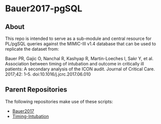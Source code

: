 # Bauer2017-pgSQL

## About
This repo is intended to serve as a sub-module and central resource for PL/pgSQL queries against the MIMIC-III v1.4 database that can be used to replicate the dataset from:    


Bauer PR, Gajic O, Nanchal R, Kashyap R, Martin-Loeches I, Sakr Y, et al. Association between timing of intubation and outcome in critically ill patients: A secondary analysis of the ICON audit. Journal of Critical Care. 2017;42: 1–5. doi:10.1016/j.jcrc.2017.06.010  


## Parent Repositories
The following repositories make use of these scripts:  
- [Bauer2017](https://github.com/chebuu/Bauer2017)
- [Timing-Intubation](https://github.com/chebuu/Timing-Intubation)
